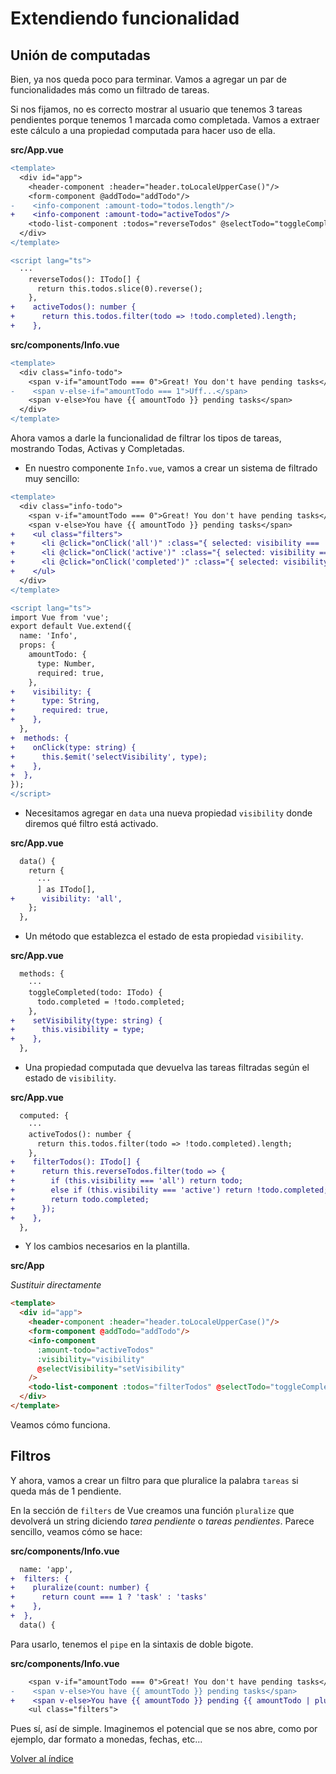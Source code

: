 # Extendiendo funcionalidad

## Unión de computadas

Bien, ya nos queda poco para terminar. Vamos a agregar un par de funcionalidades más como un filtrado de tareas.

Si nos fijamos, no es correcto mostrar al usuario que tenemos 3 tareas pendientes porque tenemos 1 marcada como completada. Vamos a extraer este cálculo a una propiedad computada para hacer uso de ella.

**src/App.vue**

```diff
<template>
  <div id="app">
    <header-component :header="header.toLocaleUpperCase()"/>
    <form-component @addTodo="addTodo"/>
-    <info-component :amount-todo="todos.length"/>
+    <info-component :amount-todo="activeTodos"/>
    <todo-list-component :todos="reverseTodos" @selectTodo="toggleCompleted"/>
  </div>
</template>

<script lang="ts">
  ···
    reverseTodos(): ITodo[] {
      return this.todos.slice(0).reverse();
    },
+    activeTodos(): number {
+      return this.todos.filter(todo => !todo.completed).length;
+    },
```

**src/components/Info.vue**

```diff
<template>
  <div class="info-todo">
    <span v-if="amountTodo === 0">Great! You don't have pending tasks</span>
-    <span v-else-if="amountTodo === 1">Uff...</span>
    <span v-else>You have {{ amountTodo }} pending tasks</span>
  </div>
</template>
```

Ahora vamos a darle la funcionalidad de filtrar los tipos de tareas, mostrando Todas, Activas y Completadas.

- En nuestro componente `Info.vue`, vamos a crear un sistema de filtrado muy sencillo:

```diff
<template>
  <div class="info-todo">
    <span v-if="amountTodo === 0">Great! You don't have pending tasks</span>
    <span v-else>You have {{ amountTodo }} pending tasks</span>
+    <ul class="filters">
+      <li @click="onClick('all')" :class="{ selected: visibility === 'all' }">All</li>
+      <li @click="onClick('active')" :class="{ selected: visibility === 'active' }">Active</li>
+      <li @click="onClick('completed')" :class="{ selected: visibility === 'completed' }">Complete</li>
+    </ul>
  </div>
</template>

<script lang="ts">
import Vue from 'vue';
export default Vue.extend({
  name: 'Info',
  props: {
    amountTodo: {
      type: Number,
      required: true,
    },
+    visibility: {
+      type: String,
+      required: true,
+    },
  },
+  methods: {
+    onClick(type: string) {
+      this.$emit('selectVisibility', type);
+    },
+  },
});
</script>

```

- Necesitamos agregar en `data` una nueva propiedad `visibility` donde diremos qué filtro está activado.

**src/App.vue**

```diff
  data() {
    return {
      ···
      ] as ITodo[],
+      visibility: 'all',
    };
  },
```

- Un método que establezca el estado de esta propiedad `visibility`.

**src/App.vue**

```diff
  methods: {
    ···
    toggleCompleted(todo: ITodo) {
      todo.completed = !todo.completed;
    },
+    setVisibility(type: string) {
+      this.visibility = type;
+    },
  },
```

- Una propiedad computada que devuelva las tareas filtradas según el estado de `visibility`.

**src/App.vue**

```diff
  computed: {
    ···
    activeTodos(): number {
      return this.todos.filter(todo => !todo.completed).length;
    },
+    filterTodos(): ITodo[] {
+      return this.reverseTodos.filter(todo => {
+        if (this.visibility === 'all') return todo;
+        else if (this.visibility === 'active') return !todo.completed;
+        return todo.completed;
+      });
+    },
  },
```

- Y los cambios necesarios en la plantilla.

**src/App**

*Sustituir directamente*

```html
<template>
  <div id="app">
    <header-component :header="header.toLocaleUpperCase()"/>
    <form-component @addTodo="addTodo"/>
    <info-component
      :amount-todo="activeTodos"
      :visibility="visibility"
      @selectVisibility="setVisibility"
    />
    <todo-list-component :todos="filterTodos" @selectTodo="toggleCompleted"/>
  </div>
</template>
```

Veamos cómo funciona.

## Filtros

Y ahora, vamos a crear un filtro para que pluralice la palabra `tareas` si queda más de 1 pendiente.

En la sección de `filters` de Vue creamos una función `pluralize` que devolverá un string diciendo *tarea pendiente* o *tareas pendientes*. Parece sencillo, veamos cómo se hace:

**src/components/Info.vue**

```diff
  name: 'app',
+  filters: {
+    pluralize(count: number) {
+      return count === 1 ? 'task' : 'tasks'
+    },
+  },
  data() {
```

Para usarlo, tenemos el `pipe` en la sintaxis de doble bigote.

**src/components/Info.vue**

```diff
    <span v-if="amountTodo === 0">Great! You don't have pending tasks</span>
-    <span v-else>You have {{ amountTodo }} pending tasks</span>
+    <span v-else>You have {{ amountTodo }} pending {{ amountTodo | pluralize }}</span>
    <ul class="filters">
```

Pues sí, así de simple. Imaginemos el potencial que se nos abre, como por ejemplo, dar formato a monedas, fechas, etc...

[Volver al índice](../README.md/#agenda)
